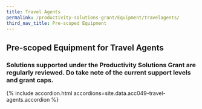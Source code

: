 ```yaml
---
title: Travel Agents
permalink: /productivity-solutions-grant/Equipment/travelagents/
third_nav_title: Pre-scoped Equipment
---
```


## Pre-scoped Equipment for Travel Agents

### Solutions supported under the Productivity Solutions Grant are regularly reviewed. Do take note of the current support levels and grant caps.

{% include accordion.html accordions=site.data.acc049-travel-agents.accordion %}